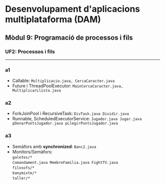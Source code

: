 # Desenvolupament d'aplicacions multiplataforma (DAM)
## Mòdul 9: Programació de processos i fils
### UF2: Processos i fils

<hr>

### a1
- Callable: `Multiplicacio.java, CercaCaracter.java`
- Future i ThreadPoolExecutor: `MainCercaCaracter.java, MultiplicarLlista.java`

 
### a2 
- ForkJoinPool i RecursiveTask: `DivTask.java Dividir.java`
- Runnable, ScheduledExecutorService: `Jugador.java Jugar.java pDonarPuntsJugador.java pLlegirPuntsJugador.java
`

### a3
- Semàfors amb **synchronized**: `Banc2.java`
- Monitors/Semàfors: <br>
    `galetes/*` <br>
    `Comandament.java MembreFamilia.java FightTV.java` <br>
    `filosofs/*` <br>
    `banymixte/*` <br>
    `taller/*` <br>
    